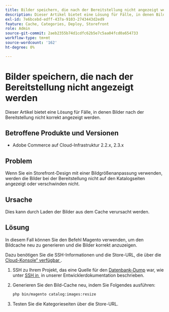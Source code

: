 ```yaml
---
title: Bilder speichern, die nach der Bereitstellung nicht angezeigt werden
description: Dieser Artikel bietet eine Lösung für Fälle, in denen Bilder nach der Bereitstellung nicht korrekt angezeigt werden.
exl-id: 7e6bcebd-edff-437a-9103-2743443d2ed9
feature: Cache, Categories, Deploy, Storefront
role: Admin
source-git-commit: 2aeb2355b74d1cdfc62b5e7c5aa04fcd0a654733
workflow-type: tm+mt
source-wordcount: '162'
ht-degree: 0%

---
```


# Bilder speichern, die nach der Bereitstellung nicht angezeigt werden

Dieser Artikel bietet eine Lösung für Fälle, in denen Bilder nach der Bereitstellung nicht korrekt angezeigt werden.

## Betroffene Produkte und Versionen

* Adobe Commerce auf Cloud-Infrastruktur 2.2.x, 2.3.x

## Problem

Wenn Sie ein Storefront-Design mit einer Bildgrößenanpassung verwenden, werden die Bilder bei der Bereitstellung nicht auf den Katalogseiten angezeigt oder verschwinden nicht.

## Ursache

Dies kann durch Laden der Bilder aus dem Cache verursacht werden.

## Lösung

In diesem Fall können Sie den Befehl Magento verwenden, um den Bildcache neu zu generieren und die Bilder korrekt anzuzeigen.

Dazu benötigen Sie die SSH-Informationen und die Store-URL, die über die [Cloud-Konsole“ verfügbar &#x200B;](https://experienceleague.adobe.com/docs/commerce-cloud-service/user-guide/project/overview.html?lang=de).

1. SSH zu Ihrem Projekt, das eine Quelle für den [Datenbank-Dump](/help/how-to/general/create-database-dump-on-cloud.md) war, wie unter [SSH in &#x200B;](https://experienceleague.adobe.com/de/docs/commerce-cloud-service/user-guide/develop/secure-connections) in unserer Entwicklerdokumentation beschrieben.
1. Generieren Sie den Bild-Cache neu, indem Sie Folgendes ausführen:

   ```bash
   php bin/magento catalog:images:resize
   ```

1. Testen Sie die Kategorieseiten über die Store-URL.
